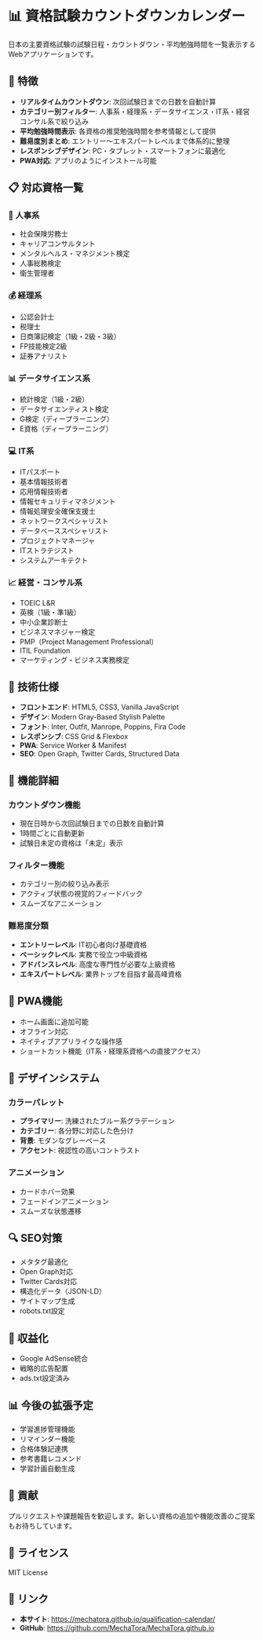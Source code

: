 # 📊 資格試験カウントダウンカレンダー

日本の主要資格試験の試験日程・カウントダウン・平均勉強時間を一覧表示するWebアプリケーションです。

## 🎯 特徴

- **リアルタイムカウントダウン**: 次回試験日までの日数を自動計算
- **カテゴリー別フィルター**: 人事系・経理系・データサイエンス・IT系・経営コンサル系で絞り込み
- **平均勉強時間表示**: 各資格の推奨勉強時間を参考情報として提供
- **難易度別まとめ**: エントリー〜エキスパートレベルまで体系的に整理
- **レスポンシブデザイン**: PC・タブレット・スマートフォンに最適化
- **PWA対応**: アプリのようにインストール可能

## 📋 対応資格一覧

### 👥 人事系
- 社会保険労務士
- キャリアコンサルタント
- メンタルヘルス・マネジメント検定
- 人事総務検定
- 衛生管理者

### 💰 経理系
- 公認会計士
- 税理士
- 日商簿記検定（1級・2級・3級）
- FP技能検定2級
- 証券アナリスト

### 📊 データサイエンス系
- 統計検定（1級・2級）
- データサイエンティスト検定
- G検定（ディープラーニング）
- E資格（ディープラーニング）

### 💻 IT系
- ITパスポート
- 基本情報技術者
- 応用情報技術者
- 情報セキュリティマネジメント
- 情報処理安全確保支援士
- ネットワークスペシャリスト
- データベーススペシャリスト
- プロジェクトマネージャ
- ITストラテジスト
- システムアーキテクト

### 📈 経営・コンサル系
- TOEIC L&R
- 英検（1級・準1級）
- 中小企業診断士
- ビジネスマネジャー検定
- PMP（Project Management Professional）
- ITIL Foundation
- マーケティング・ビジネス実務検定

## 🚀 技術仕様

- **フロントエンド**: HTML5, CSS3, Vanilla JavaScript
- **デザイン**: Modern Gray-Based Stylish Palette
- **フォント**: Inter, Outfit, Manrope, Poppins, Fira Code
- **レスポンシブ**: CSS Grid & Flexbox
- **PWA**: Service Worker & Manifest
- **SEO**: Open Graph, Twitter Cards, Structured Data

## 🔧 機能詳細

### カウントダウン機能
- 現在日時から次回試験日までの日数を自動計算
- 1時間ごとに自動更新
- 試験日未定の資格は「未定」表示

### フィルター機能
- カテゴリー別の絞り込み表示
- アクティブ状態の視覚的フィードバック
- スムーズなアニメーション

### 難易度分類
- **エントリーレベル**: IT初心者向け基礎資格
- **ベーシックレベル**: 実務で役立つ中級資格
- **アドバンスレベル**: 高度な専門性が必要な上級資格
- **エキスパートレベル**: 業界トップを目指す最高峰資格

## 📱 PWA機能

- ホーム画面に追加可能
- オフライン対応
- ネイティブアプリライクな操作感
- ショートカット機能（IT系・経理系資格への直接アクセス）

## 🎨 デザインシステム

### カラーパレット
- **プライマリー**: 洗練されたブルー系グラデーション
- **カテゴリー**: 各分野に対応した色分け
- **背景**: モダンなグレーベース
- **アクセント**: 視認性の高いコントラスト

### アニメーション
- カードホバー効果
- フェードインアニメーション
- スムーズな状態遷移

## 🔍 SEO対策

- メタタグ最適化
- Open Graph対応
- Twitter Cards対応
- 構造化データ（JSON-LD）
- サイトマップ生成
- robots.txt設定

## 💼 収益化

- Google AdSense統合
- 戦略的広告配置
- ads.txt設定済み

## 📊 今後の拡張予定

- 学習進捗管理機能
- リマインダー機能
- 合格体験記連携
- 参考書籍レコメンド
- 学習計画自動生成

## 🤝 貢献

プルリクエストや課題報告を歓迎します。新しい資格の追加や機能改善のご提案もお待ちしています。

## 📄 ライセンス

MIT License

## 🔗 リンク

- **本サイト**: https://mechatora.github.io/qualification-calendar/
- **GitHub**: https://github.com/MechaTora/MechaTora.github.io